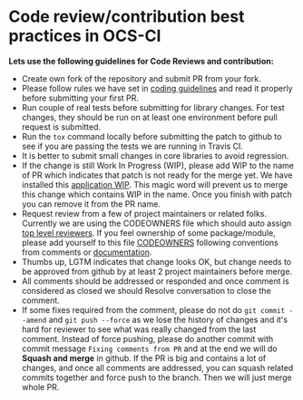 # Code review/contribution best practices in OCS-CI

**Lets use the following guidelines for Code Reviews and contribution:**

* Create own fork of the repository and submit PR from your fork.
* Please follow rules we have set in [coding guidelines](./coding_guidelines.md)
    and read it properly before submitting your first PR.
* Run couple of real tests before submitting for library changes.
    For test changes, they should be run on at least one environment before
    pull request is submitted.
* Run the `tox` command locally before submitting the patch to github to see if
    you are passing the tests we are running in Travis CI.
* It is better to submit small changes in core libraries to avoid regression.
* If the change is still Work In Progress (WIP), please add WIP to the name of
    PR which indicates that patch is not ready for the  merge yet. We have
    installed this [application WIP](https://github.com/marketplace/wip). This
    magic word will prevent us to merge this change which contains WIP in the
    name. Once you finish with patch you can remove it from the PR name.
* Request review from a few of project maintainers or related folks.
    Currently we are using the CODEOWNERS file which should auto assign
    [top level reviewers](https://github.com/orgs/red-hat-storage/teams/top-level-reviewers/members).
     If you feel ownership of some package/module, please add yourself to this
    file [CODEOWNERS](../.github/CODEOWNERS) following conventions from
    comments or [documentation](https://help.github.com/en/articles/about-code-owners).
* Thumbs up, LGTM indicates that change looks OK, but change needs to be
    approved  from github by at least 2 project maintainers before merge.
* All comments should be addressed or responded and once comment is considered
    as closed we should Resolve conversation to close the comment.
* If some fixes required from the comment, please do not do
    `git commit --amend` and `git push --force` as we lose the history of
    changes and it's hard for reviewer to see what was really changed from the
    last comment. Instead of force pushing, please do another commit with
    commit message `Fixing comments from PR` and at the end we will do
    **Squash and merge** in github. If the PR is big and contains a lot of
    changes, and once all comments are addressed, you can squash related
    commits together and force push to the branch. Then we will just merge
    whole PR.
